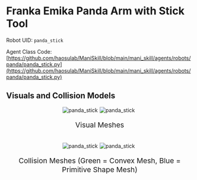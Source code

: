 <!-- THIS IS ALL GENERATED DOCUMENTATION via generate_robot_docs.py. DO NOT MODIFY THIS FILE -->

# Franka Emika Panda Arm with Stick Tool

Robot UID: `panda_stick`

Agent Class Code: [https://github.com/haosulab/ManiSkill/blob/main/mani_skill/agents/robots/panda/panda_stick.py](https://github.com/haosulab/ManiSkill/blob/main/mani_skill/agents/robots/panda/panda_stick.py)

## Visuals and Collision Models

<div>
    <div style="max-width: 100%; display: flex; justify-content: center;">
        <img src="/_static/robot_images/panda_stick/front_visual.png" style='min-width:min(50%, 100px);max-width:50%;height:auto' alt="panda_stick">
        <img src="/_static/robot_images/panda_stick/side_visual.png" style='min-width:min(50%, 100px);max-width:50%;height:auto' alt="panda_stick">
    </div>
    <p style="text-align: center; font-size: 1.2rem;">Visual Meshes</p>
    <br/>
    <div style="max-width: 100%; display: flex; justify-content: center;">
        <img src="/_static/robot_images/panda_stick/front_collision.png" style='min-width:min(50%, 100px);max-width:50%;height:auto' alt="panda_stick">
        <img src="/_static/robot_images/panda_stick/side_collision.png" style='min-width:min(50%, 100px);max-width:50%;height:auto' alt="panda_stick">
    </div>
    <p style="text-align: center; font-size: 1.2rem;">Collision Meshes (Green = Convex Mesh, Blue = Primitive Shape Mesh)</p>
</div>
